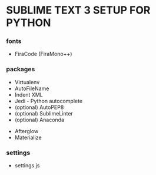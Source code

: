# SUBLIME TEXT 3 SETUP FOR PYTHON

### fonts
* FiraCode (FiraMono++)


### packages
<!-- python -->
* Virtualenv
* AutoFileName
* Indent XML
* Jedi - Python autocomplete
* (optional) AutoPEP8
* (optional) SublimeLinter
* (optional) Anaconda

<!-- theme -->
* Afterglow
* Materialize


### settings
* settings.js